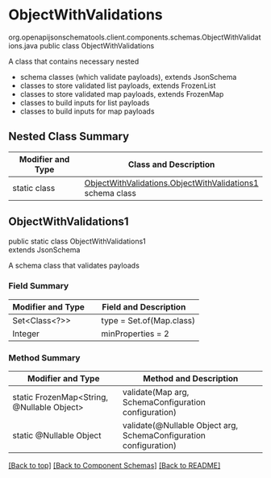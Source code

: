 # ObjectWithValidations
org.openapijsonschematools.client.components.schemas.ObjectWithValidations.java
public class ObjectWithValidations

A class that contains necessary nested
- schema classes (which validate payloads), extends JsonSchema
- classes to store validated list payloads, extends FrozenList
- classes to store validated map payloads, extends FrozenMap
- classes to build inputs for list payloads
- classes to build inputs for map payloads

## Nested Class Summary
| Modifier and Type | Class and Description |
| ----------------- | ---------------------- |
| static class | [ObjectWithValidations.ObjectWithValidations1](#objectwithvalidations1)<br> schema class |

## ObjectWithValidations1
public static class ObjectWithValidations1<br>
extends JsonSchema

A schema class that validates payloads

### Field Summary
| Modifier and Type | Field and Description |
| ----------------- | ---------------------- |
| Set<Class<?>> | &nbsp;&nbsp;&nbsp;&nbsp;type = Set.of(Map.class)<br/> |
| Integer | &nbsp;&nbsp;&nbsp;&nbsp;minProperties = 2<br> |

### Method Summary
| Modifier and Type | Method and Description |
| ----------------- | ---------------------- |
| static FrozenMap<String, @Nullable Object> | validate(Map<?, ?> arg, SchemaConfiguration configuration) |
| static @Nullable Object | validate(@Nullable Object arg, SchemaConfiguration configuration) |
[[Back to top]](#top) [[Back to Component Schemas]](../../../README.md#Component-Schemas) [[Back to README]](../../../README.md)
